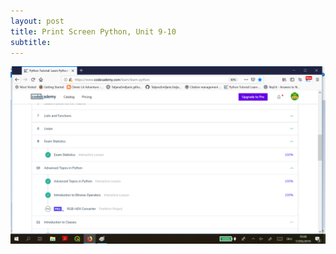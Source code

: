 ```yaml
---
layout: post
title: Print Screen Python, Unit 9-10
subtitle: 
---
```



![Image_Python](/img/finished8.png)

